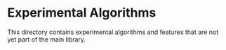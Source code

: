 # Experimental Algorithms
This directory contains experimental algorithms and features that are not yet part of the main library.

